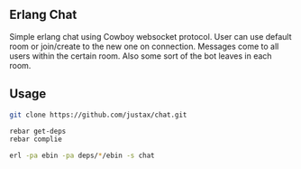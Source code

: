 ## Erlang Chat

Simple erlang chat using Cowboy websocket protocol. User can use default room or join/create to the new one on connection. Messages come to all users within the certain room. Also some sort of the bot leaves in each room.

## Usage

```bash
git clone https://github.com/justax/chat.git

rebar get-deps
rebar complie

erl -pa ebin -pa deps/*/ebin -s chat

```